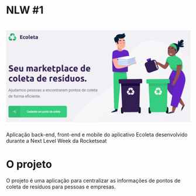 # NLW #1

<h1 align="center">
    <img alt="App Ecoleta" title="AppEcoleta" src=".github/readme.png" />
</h1>

Aplicação back-end, front-end e mobile do aplicativo Ecoleta desenvolvido durante a Next Level Week da Rocketseat

# O projeto

O projeto é uma aplicação para centralizar as informações de pontos de coleta de resíduos para pessoas e empresas.